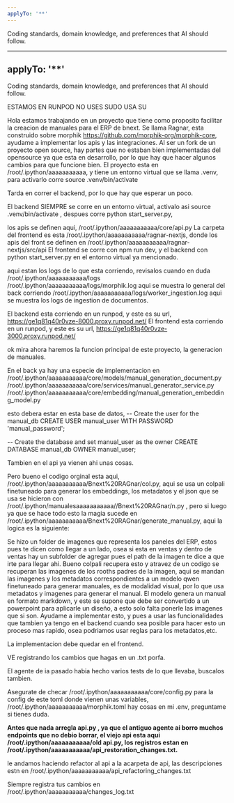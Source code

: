 ```yaml
---
applyTo: '**'
---
```

Coding standards, domain knowledge, and preferences that AI should follow.


---
applyTo: '**'
---
Coding standards, domain knowledge, and preferences that AI should follow.

ESTAMOS EN RUNPOD NO USES SUDO USA SU

Hola estamos trabajando en un proyecto que tiene como proposito facilitar la creacion de manuales para el ERP de bnext. Se llama Ragnar,
esta construido sobre morphik https://github.com/morphik-org/morphik-core, ayudame a implementar los apis y las integraciones.
Al ser un fork de un proyecto open source, hay partes que no estaban bien implementadas del opensource ya que esta en desarrollo, por lo que hay que hacer algunos cambios para que funcione bien.
El proyecto esta en /root/.ipython/aaaaaaaaaaa, y tiene un entorno virtual que se llama .venv, para activarlo corre source .venv/bin/activate

Tarda en correr el backend, por lo que hay que esperar un poco.

El backend SIEMPRE se corre en un entorno virtual, activalo asi source .venv/bin/activate ,
despues corre python start_server.py,   

los apis se definen aqui, /root/.ipython/aaaaaaaaaaa/core/api.py
La carpeta del frontend es esta /root/.ipython/aaaaaaaaaaa/ragnar-nextjs, donde los apis del front se definen en /root/.ipython/aaaaaaaaaaa/ragnar-nextjs/src/api
El frontend se corre con npm run dev, y el backend con python start_server.py en el entorno virtual ya mencionado.

aqui estan los logs de lo que esta corriendo, revisalos cuando en duda /root/.ipython/aaaaaaaaaaa/logs
/root/.ipython/aaaaaaaaaaa/logs/morphik.log  aqui se muestra lo general del back corriendo
/root/.ipython/aaaaaaaaaaa/logs/worker_ingestion.log  aqui se muestra los logs de ingestion de documentos.


El backend esta corriendo en un runpod, y este es su url,  https://ge1q81q40r0vze-8000.proxy.runpod.net/
El frontend esta corriendo en un runpod, y este es su url, https://ge1q81q40r0vze-3000.proxy.runpod.net/

ok mira ahora haremos la funcion principal de este proyecto, la generacion de manuales.

En el back ya hay una especie de implementacion en
/root/.ipython/aaaaaaaaaaa/core/models/manual_generation_document.py
/root/.ipython/aaaaaaaaaaa/core/services/manual_generator_service.py
/root/.ipython/aaaaaaaaaaa/core/embedding/manual_generation_embedding_model.py

esto debera estar en esta base de datos, -- Create the user for the manual_db
CREATE USER manual_user WITH PASSWORD 'manual_password';

-- Create the database and set manual_user as the owner
CREATE DATABASE manual_db OWNER manual_user;

Tambien en el api ya vienen ahi unas cosas.

Pero bueno el codigo orginal esta aqui,  /root/.ipython/aaaaaaaaaaa/Bnext%20RAGnar/col.py, aqui se usa un colpali finetuneado para generar los embeddings,
los metadatos y el json que se usa se hicieron con  /root/.ipython/manualesaaaaaaaaaaa//Bnext%20RAGnar/n.py  , pero si luego ya que se hace todo esto la magia sucede en /root/.ipython/aaaaaaaaaaa/Bnext%20RAGnar/generate_manual.py,
aqui la logica es la siguiente:

Se hizo un folder de imagenes que representa los paneles del ERP, estos pues te dicen como llegar a un lado, osea si esta en ventas y dentro de ventas hay un subfolder de agregar pues el path de la imagen te
dice a que irte para llegar ahi. Bueno colpali recupera esto y atravez de un codigo se recuperan las imagenes de los rooths padres de la imagen,
aqui se mandan las imagenes y los metadatos correspondientes a un modelo qwen finetuneado para generar manuales, es de modalidad visual, por lo que usa metadatos y imagenes para generar el manual.
El modelo genera un manual en formato markdown, y este  se supone que debe ser convertido a un powerpoint para aplicarle un diseño, a esto solo falta ponerle las imagenes que si son.
Ayudame a implementar esto, y pues a usar las funcionalidades que tambien ya tengo en el backend cuando sea posible para hacer esto un proceso
mas rapido, osea podriamos usar reglas para los metadatos,etc.

La implementacion debe quedar en el frontend.

VE registrando los cambios que hagas en un .txt porfa.

El agente de ia pasado habia hecho varios tests de lo que llevaba, buscalos tambien.

Asegurate de checar  /root/.ipython/aaaaaaaaaaa/core/config.py para la config de este toml donde vienen unas variables,  /root/.ipython/aaaaaaaaaaa/morphik.toml
hay cosas en mi .env, preguntame si tienes duda.


**Antes que nada arregla api.py , ya que el antiguo agente ai borro muchos endpoints que no debio borrar, el viejo api esta aqui /root/.ipython/aaaaaaaaaaa/old api.py, los registros estan en /root/.ipython/aaaaaaaaaaa/api_restoration_changes.txt.**

le andamos haciendo refactor al api a la acarpeta de api, las descripciones estn en  /root/.ipython/aaaaaaaaaaa/api_refactoring_changes.txt

Siempre registra tus cambios en  /root/.ipython/aaaaaaaaaaa/changes_log.txt